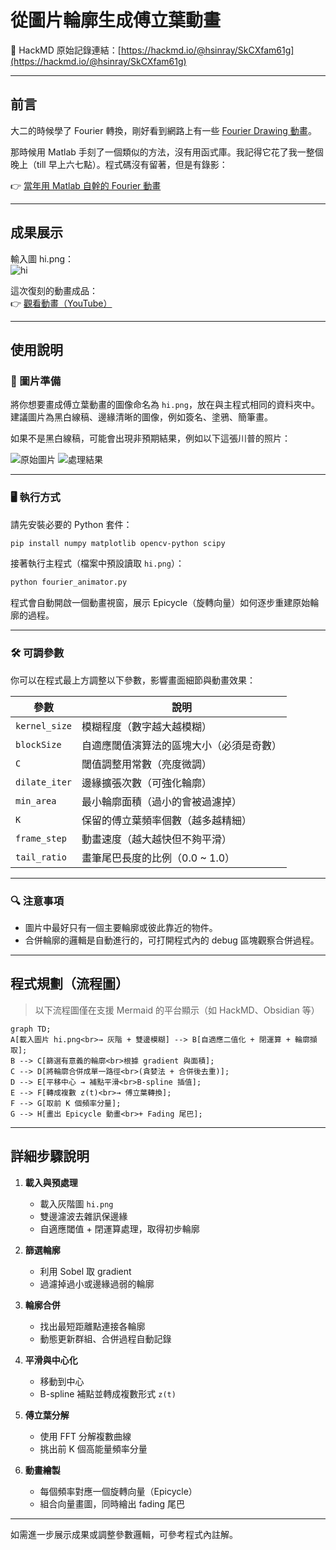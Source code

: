 
# 從圖片輪廓生成傅立葉動畫

📄 HackMD 原始記錄連結：[https://hackmd.io/@hsinray/SkCXfam61g](https://hackmd.io/@hsinray/SkCXfam61g)

---

## 前言

大二的時候學了 Fourier 轉換，剛好看到網路上有一些 [Fourier Drawing 動畫](https://www.youtube.com/watch?v=r6sGWTCMz2k)。

那時候用 Matlab 手刻了一個類似的方法，沒有用函式庫。我記得它花了我一整個晚上（till 早上六七點）。程式碼沒有留著，但是有錄影：

👉 [當年用 Matlab 自幹的 Fourier 動畫](https://www.youtube.com/watch?v=5V3DET2KMZc)

---

## 成果展示

輸入圖 hi.png：  
![hi](https://hackmd.io/_uploads/H1HK1ONayl.png)

這次復刻的動畫成品：  
👉 [觀看動畫（YouTube）](https://www.youtube.com/watch?v=PK8avQFDkCM)

---

## 使用說明

### 📂 圖片準備

將你想要畫成傅立葉動畫的圖像命名為 `hi.png`，放在與主程式相同的資料夾中。  
建議圖片為黑白線稿、邊緣清晰的圖像，例如簽名、塗鴉、簡筆畫。

如果不是黑白線稿，可能會出現非預期結果，例如以下這張川普的照片：

![原始圖片](https://hackmd.io/_uploads/B1e7-_Vpyl.jpg)
![處理結果](https://hackmd.io/_uploads/HJK-WdNakx.png)

---

### 🖥️ 執行方式

請先安裝必要的 Python 套件：

```bash
pip install numpy matplotlib opencv-python scipy
```

接著執行主程式（檔案中預設讀取 `hi.png`）：

```bash
python fourier_animator.py
```

程式會自動開啟一個動畫視窗，展示 Epicycle（旋轉向量）如何逐步重建原始輪廓的過程。

---

### 🛠️ 可調參數

你可以在程式最上方調整以下參數，影響畫面細節與動畫效果：

| 參數             | 說明                                       |
|------------------|--------------------------------------------|
| `kernel_size`     | 模糊程度（數字越大越模糊）                 |
| `blockSize`       | 自適應閾值演算法的區塊大小（必須是奇數）   |
| `C`               | 閾值調整用常數（亮度微調）                 |
| `dilate_iter`     | 邊緣擴張次數（可強化輪廓）                 |
| `min_area`        | 最小輪廓面積（過小的會被過濾掉）           |
| `K`               | 保留的傅立葉頻率個數（越多越精細）         |
| `frame_step`      | 動畫速度（越大越快但不夠平滑）             |
| `tail_ratio`      | 畫筆尾巴長度的比例（0.0 ~ 1.0）            |

---

### 🔍 注意事項

- 圖片中最好只有一個主要輪廓或彼此靠近的物件。
- 合併輪廓的邏輯是自動進行的，可打開程式內的 debug 區塊觀察合併過程。

---

## 程式規劃（流程圖）

> 以下流程圖僅在支援 Mermaid 的平台顯示（如 HackMD、Obsidian 等）

```mermaid
graph TD;
A[載入圖片 hi.png<br>→ 灰階 + 雙邊模糊] --> B[自適應二值化 + 閉運算 + 輪廓擷取];
B --> C[篩選有意義的輪廓<br>根據 gradient 與面積];
C --> D[將輪廓合併成單一路徑<br>(貪婪法 + 合併後去重)];
D --> E[平移中心 → 補點平滑<br>B-spline 插值];
E --> F[轉成複數 z(t)<br>→ 傅立葉轉換];
F --> G[取前 K 個頻率分量];
G --> H[畫出 Epicycle 動畫<br>+ Fading 尾巴];
```

---

## 詳細步驟說明

1. **載入與預處理**  
    - 載入灰階圖 `hi.png`  
    - 雙邊濾波去雜訊保邊緣  
    - 自適應閾值 + 閉運算處理，取得初步輪廓  

2. **篩選輪廓**  
    - 利用 Sobel 取 gradient  
    - 過濾掉過小或邊緣過弱的輪廓  

3. **輪廓合併**  
    - 找出最短距離點連接各輪廓  
    - 動態更新群組、合併過程自動記錄  

4. **平滑與中心化**  
    - 移動到中心  
    - B-spline 補點並轉成複數形式 `z(t)`

5. **傅立葉分解**  
    - 使用 FFT 分解複數曲線  
    - 挑出前 K 個高能量頻率分量  

6. **動畫繪製**  
    - 每個頻率對應一個旋轉向量（Epicycle）  
    - 組合向量畫圖，同時繪出 fading 尾巴  

---

如需進一步展示成果或調整參數邏輯，可參考程式內註解。
